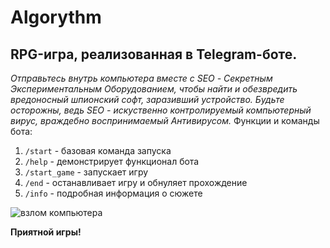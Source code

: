 # Algorythm
## RPG-игра, реализованная в Telegram-боте.
*Отправьтесь внутрь компьютера вместе с SEO - Секретным Экспериментальным Оборудованием, чтобы найти и обезвредить вредоносный шпионский софт, заразивший устройство.*
*Будьте осторожны, ведь SEO - искуственно контролируемый компьютерный вирус, враждебно воспринимаемый Антивирусом.*
Функции и команды бота:
1. `/start` - базовая команда запуска
2. `/help` - демонстрирует функционал бота
3. `/start_game` - запускает игру
4. `/end` - останавливает игру и обнуляет прохождение
5. `/info` - подробная информация о сюжете

![взлом компьютера](https://github.com/Alek1101/bot-profile/assets/151769945/d999bb71-29b0-4882-9e8d-8f5845cda95b)

**Приятной игры!**
